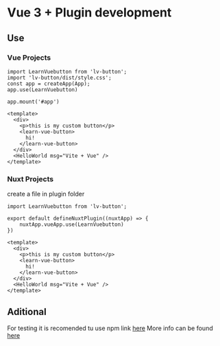 # Vue 3 + Plugin development


## Use

### Vue Projects
```
import LearnVuebutton from 'lv-button';
import 'lv-button/dist/style.css';
const app = createApp(App);
app.use(LearnVuebutton)

app.mount('#app')
```

```
<template>
  <div>
    <p>this is my custom button</p>
    <learn-vue-button>
      hi!
    </learn-vue-button>
  </div>
  <HelloWorld msg="Vite + Vue" />
</template>
```
### Nuxt Projects
create a file in plugin folder
```
import LearnVuebutton from 'lv-button';

export default defineNuxtPlugin((nuxtApp) => {
    nuxtApp.vueApp.use(LearnVuebutton)
})
```
```
<template>
  <div>
    <p>this is my custom button</p>
    <learn-vue-button>
      hi!
    </learn-vue-button>
  </div>
  <HelloWorld msg="Vite + Vue" />
</template>
```
## Aditional
For testing it is recomended tu use npm link  [here](https://medium.com/dailyjs/how-to-use-npm-link-7375b6219557) 
More info can be found  [here](https://www.youtube.com/watch?v=5QV9wVc8c7g&t=208s) 
